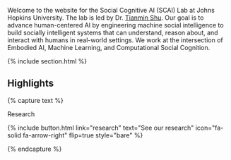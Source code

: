 ---
---

<!-- # Website for the Social Cognitive AI (SCAI) lab at Johns Hopkins University -->

Welcome to the website for the Social Cognitive AI (SCAI) Lab at Johns Hopkins University. The lab is led by Dr. <a href="https://www.tshu.io/">Tianmin Shu</a>. Our goal is to advance human-centered AI by engineering machine social intelligence to build socially intelligent systems that can understand, reason about, and interact with humans in real-world settings. We work at the intersection of Embodied AI, Machine Learning, and Computational Social Cognition.

{% include section.html %}

## Highlights

{% capture text %}

Research

{%
  include button.html
  link="research"
  text="See our research"
  icon="fa-solid fa-arrow-right"
  flip=true
  style="bare"
%}

{% endcapture %}

